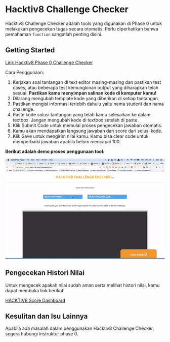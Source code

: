 # Hacktiv8 Challenge Checker

Hacktiv8 Challenge Checker adalah tools yang digunakan di Phase 0 untuk melakukan pengecekan tugas secara otomatis. Perlu diperhatikan bahwa pemahaman `function` sangatlah penting disini.

## Getting Started

[Link Hacktiv8 Phase 0 Challenge Checker](http://bit.ly/hacktiv8-phase-0-challenges)

Cara Penggunaan:

1. Kerjakan soal tantangan di text editor masing-masing dan pastikan test cases, atau beberapa test kemungkinan output yang diharapkan telah sesuai. **Pastikan kamu menyimpan salinan kode di komputer kamu!**
2. Dilarang mengubah template kode yang diberikan di setiap tantangan.
3. Pastikan mengisi informasi terlebih dahulu yaitu nama student dan nama challenge.
4. Paste kode solusi tantangan yang telah kamu selesaikan ke dalam textbox. Jangan mengubah kode di textbox setelah di paste.
5. Klik Submit Code untuk memulai proses pengecekan jawaban otomatis.
6. Kamu akan mendapatkan langsung jawaban dan score dari solusi kode.
7. Klik Save untuk mengirim nilai kamu. Kamu bisa clear code untuk memperbaiki jawaban apabila belum mencapai 100.



**Berikut adalah demo proses penggunaan tool:**

![Demo](/assets/h8-challenge-checker-demo.gif)

## Pengecekan Histori Nilai

Untuk mengecek apakah nilai sudah aman serta melihat histori nilai, kamu dapat membuka link berikut:

[HACKTIV8 Score Dashboard](https://teaching-data.firebaseapp.com/dashboard.html)

## Kesulitan dan Isu Lainnya

Apabila ada masalah dalam penggunakan Hacktiv8 Challenge Checker, segera hubungi instruktur phase 0.
